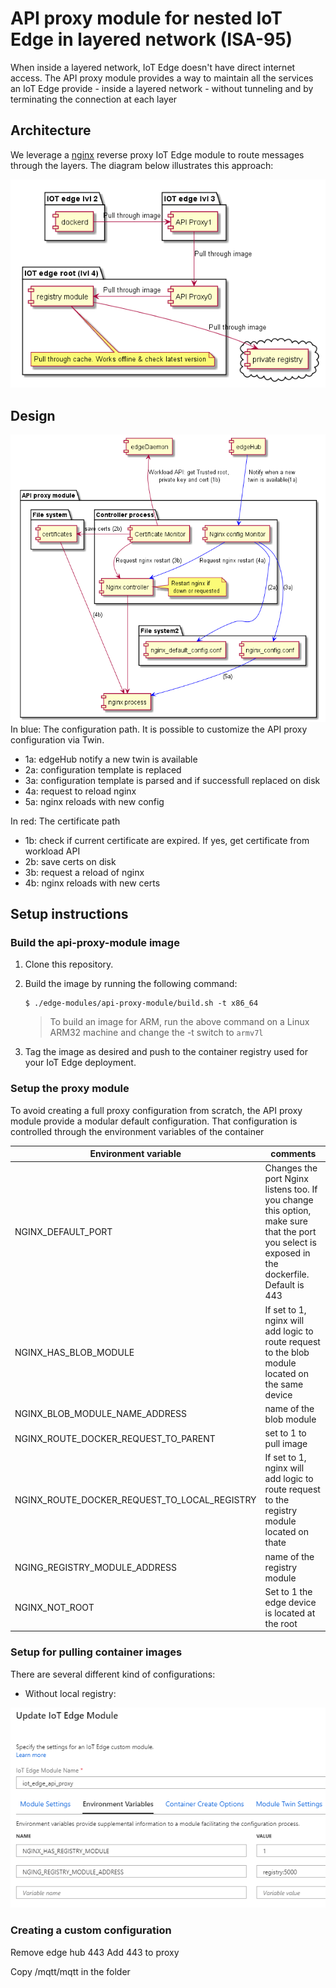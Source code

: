 # API proxy module for nested IoT Edge in layered network (ISA-95)
When inside a layered network, IoT Edge doesn't have direct internet access. 
The API proxy module provides a way to maintain all the services an IoT Edge provide - inside a layered network - without tunneling and by terminating the connection at each layer

## Architecture
We leverage a [nginx](http://nginx.org/) reverse proxy IoT Edge module to route messages through the layers. The diagram below illustrates this approach: 

![](images/concept.png)

## Design
![](images/api_proxy_module_design.png)
In blue: The configuration path. It is possible to customize the API proxy configuration via Twin.
- 1a: edgeHub notify a new twin is available
- 2a: configuration template is replaced
- 3a: configuration template is parsed and if successfull replaced on disk
- 4a: request to reload nginx
- 5a: nginx reloads with new config

In red: The certificate path
- 1b: check if current certificate are expired. If yes, get certificate from workload API
- 2b: save certs on disk
- 3b: request a reload of nginx
- 4b: nginx reloads with new certs


## Setup instructions 
### Build the api-proxy-module image
1. Clone this repository.

2. Build the image by running the following command:

    ```
    $ ./edge-modules/api-proxy-module/build.sh -t x86_64
    ```

    > To build an image for ARM, run the above command on a Linux ARM32 machine and change the -t switch to `armv7l`

3. Tag the image as desired and push to the container registry used for your IoT Edge deployment.

### Setup the proxy module
To avoid creating a full proxy configuration from scratch, the API proxy module provide a modular default configuration.
That configuration is controlled through the environment variables of the container

| Environment variable  | comments |
| ------------- |  ------------- |
| NGINX_DEFAULT_PORT  | Changes the port Nginx listens too. If you change this option, make sure that the port you select is exposed in the dockerfile. Default is 443  |
| NGINX_HAS_BLOB_MODULE | If set to 1, nginx will add logic to route request to the blob module located on the same device  |
| NGINX_BLOB_MODULE_NAME_ADDRESS | name of the blob module  |
| NGINX_ROUTE_DOCKER_REQUEST_TO_PARENT | set to 1 to pull image  |
| NGINX_ROUTE_DOCKER_REQUEST_TO_LOCAL_REGISTRY | If set to 1, nginx will add logic to route request to the registry module located on thate  |
| NGING_REGISTRY_MODULE_ADDRESS | name of the registry module  |
| NGINX_NOT_ROOT | Set to 1 the edge device is located at the root  |

### Setup for pulling container images
There are several different kind of configurations:
- Without local registry: 



![](images/set_env_var.png)

### Creating a custom configuration


Remove edge hub 443
Add 443 to proxy


Copy /mqtt/mqtt in the folder
